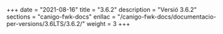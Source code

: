 +++
date        = "2021-08-16"
title       = "3.6.2"
description = "Versió 3.6.2"
sections    = "canigo-fwk-docs"
enllac		= "/canigo-fwk-docs/documentacio-per-versions/3.6LTS/3.6.2/"
weight		= 3
+++
